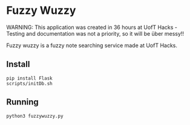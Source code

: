 Fuzzy Wuzzy
===========
WARNING: This application was created in 36 hours at UofT Hacks - Testing and documentation was not a priority, so it will be über messy!!

Fuzzy wuzzy is a fuzzy note searching service made at UofT Hacks.

Install
-------
```
pip install Flask
scripts/initDb.sh
```

Running
-------
```python3 fuzzywuzzy.py```
